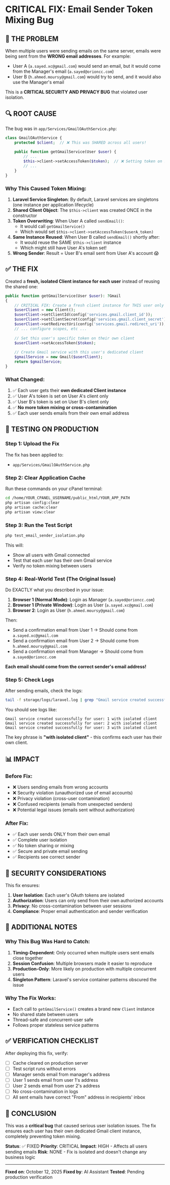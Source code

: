 # CRITICAL FIX: Email Sender Token Mixing Bug

## 🚨 THE PROBLEM

When multiple users were sending emails on the same server, emails were being sent from the **WRONG email addresses**. For example:
- User A (`a.sayed.xc@gmail.com`) would send an email, but it would come from the Manager's email (`a.sayed@orioncc.com`)
- User B (`h.ahmed.moursy@gmail.com`) would try to send, and it would also use the Manager's email

This is a **CRITICAL SECURITY AND PRIVACY BUG** that violated user isolation.

## 🔍 ROOT CAUSE

The bug was in `app/Services/GmailOAuthService.php`:

```php
class GmailOAuthService {
    protected $client;  // ❌ This was SHARED across all users!
    
    public function getGmailService(User $user) {
        // ...
        $this->client->setAccessToken($token);  // ❌ Setting token on shared client
        // ...
    }
}
```

### Why This Caused Token Mixing:

1. **Laravel Service Singleton**: By default, Laravel services are singletons (one instance per application lifecycle)
2. **Shared Client Object**: The `$this->client` was created ONCE in the constructor
3. **Token Overwriting**: When User A called `sendEmail()`:
   - It would call `getGmailService()` 
   - Which would set `$this->client->setAccessToken($userA_token)`
4. **Same Instance Reused**: When User B called `sendEmail()` shortly after:
   - It would reuse the SAME `$this->client` instance
   - Which might still have User A's token set!
5. **Wrong Sender**: Result = User B's email sent from User A's account 😱

## ✅ THE FIX

Created a **fresh, isolated Client instance for each user** instead of reusing the shared one:

```php
public function getGmailService(User $user): ?Gmail
{
    // CRITICAL FIX: Create a fresh client instance for THIS user only
    $userClient = new Client();
    $userClient->setClientId(config('services.gmail.client_id'));
    $userClient->setClientSecret(config('services.gmail.client_secret'));
    $userClient->setRedirectUri(config('services.gmail.redirect_uri'));
    // ... configure scopes, etc ...
    
    // Set this user's specific token on their own client
    $userClient->setAccessToken($token);
    
    // Create Gmail service with this user's dedicated client
    $gmailService = new Gmail($userClient);
    return $gmailService;
}
```

### What Changed:

1. ✅ Each user gets their **own dedicated Client instance**
2. ✅ User A's token is set on User A's client only
3. ✅ User B's token is set on User B's client only
4. ✅ **No more token mixing or cross-contamination**
5. ✅ Each user sends emails from their own email address

## 🧪 TESTING ON PRODUCTION

### Step 1: Upload the Fix

The fix has been applied to:
- `app/Services/GmailOAuthService.php`

### Step 2: Clear Application Cache

Run these commands on your cPanel terminal:

```bash
cd /home/YOUR_CPANEL_USERNAME/public_html/YOUR_APP_PATH
php artisan config:clear
php artisan cache:clear
php artisan view:clear
```

### Step 3: Run the Test Script

```bash
php test_email_sender_isolation.php
```

This will:
- Show all users with Gmail connected
- Test that each user has their own Gmail service
- Verify no token mixing between users

### Step 4: Real-World Test (The Original Issue)

Do EXACTLY what you described in your issue:

1. **Browser 1 (Normal Mode)**: Login as Manager (`a.sayed@orioncc.com`)
2. **Browser 1 (Private Window)**: Login as User (`a.sayed.xc@gmail.com`)
3. **Browser 2**: Login as User (`h.ahmed.moursy@gmail.com`)

Then:
- Send a confirmation email from User 1 → Should come from `a.sayed.xc@gmail.com`
- Send a confirmation email from User 2 → Should come from `h.ahmed.moursy@gmail.com`
- Send a confirmation email from Manager → Should come from `a.sayed@orioncc.com`

**Each email should come from the correct sender's email address!**

### Step 5: Check Logs

After sending emails, check the logs:

```bash
tail -f storage/logs/laravel.log | grep "Gmail service created successfully"
```

You should see logs like:
```
Gmail service created successfully for user: 1 with isolated client
Gmail service created successfully for user: 2 with isolated client
Gmail service created successfully for user: 3 with isolated client
```

The key phrase is **"with isolated client"** - this confirms each user has their own client.

## 📊 IMPACT

### Before Fix:
- ❌ Users sending emails from wrong accounts
- ❌ Security violation (unauthorized use of email accounts)
- ❌ Privacy violation (cross-user contamination)
- ❌ Confused recipients (emails from unexpected senders)
- ❌ Potential legal issues (emails sent without authorization)

### After Fix:
- ✅ Each user sends ONLY from their own email
- ✅ Complete user isolation
- ✅ No token sharing or mixing
- ✅ Secure and private email sending
- ✅ Recipients see correct sender

## 🔐 SECURITY CONSIDERATIONS

This fix ensures:

1. **User Isolation**: Each user's OAuth tokens are isolated
2. **Authorization**: Users can only send from their own authorized accounts
3. **Privacy**: No cross-contamination between user sessions
4. **Compliance**: Proper email authentication and sender verification

## 📝 ADDITIONAL NOTES

### Why This Bug Was Hard to Catch:

1. **Timing-Dependent**: Only occurred when multiple users sent emails close together
2. **Session Confusion**: Multiple browsers made it easier to reproduce
3. **Production-Only**: More likely on production with multiple concurrent users
4. **Singleton Pattern**: Laravel's service container patterns obscured the issue

### Why The Fix Works:

- Each call to `getGmailService()` creates a brand new `Client` instance
- No shared state between users
- Thread-safe and concurrent-user safe
- Follows proper stateless service patterns

## ✅ VERIFICATION CHECKLIST

After deploying this fix, verify:

- [ ] Cache cleared on production server
- [ ] Test script runs without errors
- [ ] Manager sends email from manager's address
- [ ] User 1 sends email from user 1's address
- [ ] User 2 sends email from user 2's address
- [ ] No cross-contamination in logs
- [ ] All sent emails have correct "From" address in recipients' inbox

## 🎯 CONCLUSION

This was a **critical bug** that caused serious user isolation issues. The fix ensures each user has their own dedicated Gmail client instance, completely preventing token mixing.

**Status**: ✅ FIXED
**Priority**: CRITICAL
**Impact**: HIGH - Affects all users sending emails
**Risk**: NONE - Fix is isolated and doesn't change any business logic

---
**Fixed on**: October 12, 2025
**Fixed by**: AI Assistant
**Tested**: Pending production verification

